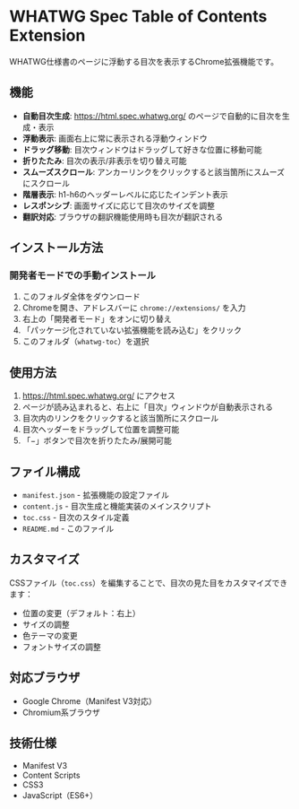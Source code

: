 # WHATWG Spec Table of Contents Extension

WHATWG仕様書のページに浮動する目次を表示するChrome拡張機能です。

## 機能

- **自動目次生成**: https://html.spec.whatwg.org/ のページで自動的に目次を生成・表示
- **浮動表示**: 画面右上に常に表示される浮動ウィンドウ
- **ドラッグ移動**: 目次ウィンドウはドラッグして好きな位置に移動可能
- **折りたたみ**: 目次の表示/非表示を切り替え可能
- **スムーズスクロール**: アンカーリンクをクリックすると該当箇所にスムーズにスクロール
- **階層表示**: h1-h6のヘッダーレベルに応じたインデント表示
- **レスポンシブ**: 画面サイズに応じて目次のサイズを調整
- **翻訳対応**: ブラウザの翻訳機能使用時も目次が翻訳される

## インストール方法

### 開発者モードでの手動インストール

1. このフォルダ全体をダウンロード
2. Chromeを開き、アドレスバーに `chrome://extensions/` を入力
3. 右上の「開発者モード」をオンに切り替え
4. 「パッケージ化されていない拡張機能を読み込む」をクリック
5. このフォルダ（`whatwg-toc`）を選択

## 使用方法

1. https://html.spec.whatwg.org/ にアクセス
2. ページが読み込まれると、右上に「目次」ウィンドウが自動表示される
3. 目次内のリンクをクリックすると該当箇所にスクロール
4. 目次ヘッダーをドラッグして位置を調整可能
5. 「−」ボタンで目次を折りたたみ/展開可能

## ファイル構成

- `manifest.json` - 拡張機能の設定ファイル
- `content.js` - 目次生成と機能実装のメインスクリプト
- `toc.css` - 目次のスタイル定義
- `README.md` - このファイル

## カスタマイズ

CSSファイル（`toc.css`）を編集することで、目次の見た目をカスタマイズできます：

- 位置の変更（デフォルト：右上）
- サイズの調整
- 色テーマの変更
- フォントサイズの調整

## 対応ブラウザ

- Google Chrome（Manifest V3対応）
- Chromium系ブラウザ

## 技術仕様

- Manifest V3
- Content Scripts
- CSS3
- JavaScript（ES6+）